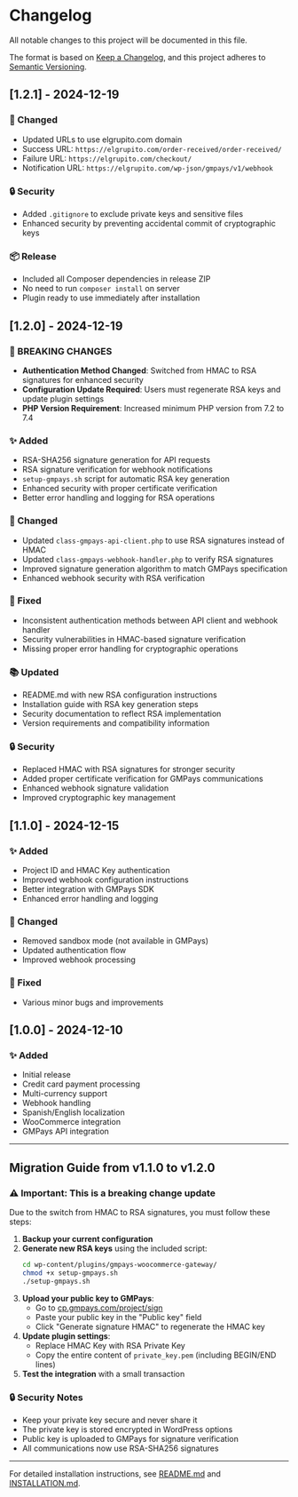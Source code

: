 # Changelog

All notable changes to this project will be documented in this file.

The format is based on [Keep a Changelog](https://keepachangelog.com/en/1.0.0/),
and this project adheres to [Semantic Versioning](https://semver.org/spec/v2.0.0.html).

## [1.2.1] - 2024-12-19

### 🔧 Changed
- Updated URLs to use elgrupito.com domain
- Success URL: `https://elgrupito.com/order-received/order-received/`
- Failure URL: `https://elgrupito.com/checkout/`
- Notification URL: `https://elgrupito.com/wp-json/gmpays/v1/webhook`

### 🔒 Security
- Added `.gitignore` to exclude private keys and sensitive files
- Enhanced security by preventing accidental commit of cryptographic keys

### 📦 Release
- Included all Composer dependencies in release ZIP
- No need to run `composer install` on server
- Plugin ready to use immediately after installation

## [1.2.0] - 2024-12-19

### 🚨 BREAKING CHANGES
- **Authentication Method Changed**: Switched from HMAC to RSA signatures for enhanced security
- **Configuration Update Required**: Users must regenerate RSA keys and update plugin settings
- **PHP Version Requirement**: Increased minimum PHP version from 7.2 to 7.4

### ✨ Added
- RSA-SHA256 signature generation for API requests
- RSA signature verification for webhook notifications
- `setup-gmpays.sh` script for automatic RSA key generation
- Enhanced security with proper certificate verification
- Better error handling and logging for RSA operations

### 🔧 Changed
- Updated `class-gmpays-api-client.php` to use RSA signatures instead of HMAC
- Updated `class-gmpays-webhook-handler.php` to verify RSA signatures
- Improved signature generation algorithm to match GMPays specification
- Enhanced webhook security with RSA verification

### 🐛 Fixed
- Inconsistent authentication methods between API client and webhook handler
- Security vulnerabilities in HMAC-based signature verification
- Missing proper error handling for cryptographic operations

### 📚 Updated
- README.md with new RSA configuration instructions
- Installation guide with RSA key generation steps
- Security documentation to reflect RSA implementation
- Version requirements and compatibility information

### 🔒 Security
- Replaced HMAC with RSA signatures for stronger security
- Added proper certificate verification for GMPays communications
- Enhanced webhook signature validation
- Improved cryptographic key management

## [1.1.0] - 2024-12-15

### ✨ Added
- Project ID and HMAC Key authentication
- Improved webhook configuration instructions
- Better integration with GMPays SDK
- Enhanced error handling and logging

### 🔧 Changed
- Removed sandbox mode (not available in GMPays)
- Updated authentication flow
- Improved webhook processing

### 🐛 Fixed
- Various minor bugs and improvements

## [1.0.0] - 2024-12-10

### ✨ Added
- Initial release
- Credit card payment processing
- Multi-currency support
- Webhook handling
- Spanish/English localization
- WooCommerce integration
- GMPays API integration

---

## Migration Guide from v1.1.0 to v1.2.0

### ⚠️ Important: This is a breaking change update

Due to the switch from HMAC to RSA signatures, you must follow these steps:

1. **Backup your current configuration**
2. **Generate new RSA keys** using the included script:
   ```bash
   cd wp-content/plugins/gmpays-woocommerce-gateway/
   chmod +x setup-gmpays.sh
   ./setup-gmpays.sh
   ```
3. **Upload your public key to GMPays**:
   - Go to [cp.gmpays.com/project/sign](https://cp.gmpays.com/project/sign)
   - Paste your public key in the "Public key" field
   - Click "Generate signature HMAC" to regenerate the HMAC key
4. **Update plugin settings**:
   - Replace HMAC Key with RSA Private Key
   - Copy the entire content of `private_key.pem` (including BEGIN/END lines)
5. **Test the integration** with a small transaction

### 🔒 Security Notes
- Keep your private key secure and never share it
- The private key is stored encrypted in WordPress options
- Public key is uploaded to GMPays for signature verification
- All communications now use RSA-SHA256 signatures

---

For detailed installation instructions, see [README.md](README.md) and [INSTALLATION.md](INSTALLATION.md).
